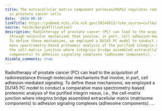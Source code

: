 ```yaml
---
title: The extracellular matrix component perlecan/HSPG2 regulates radioresistance
  in prostate cancer cells
date: '2024-08-16'
linkTitle: https://pubmed.ncbi.nlm.nih.gov/39149513/?utm_source=curl&utm_medium=rss&utm_campaign=pubmed-2&utm_content=1FakS-2QOkCT8HsMOQP1bCRQ4YzyumYOmxmF0moLsQ3dFB1E9V&fc=20220326224207&ff=20240816182134&v=2.18.0.post9+e462414
source: heidelberg[Affiliation]
description: Radiotherapy of prostate cancer (PC) can lead to the acquisition of radioresistance
  through molecular mechanisms that involve, in part, cell adhesion-mediated signaling.
  To define these mechanisms, we employed a DU145 PC model to conduct a comparative
  mass spectrometry-based proteomic analysis of the purified integrin nexus, i.e.,
  the cell-matrix junction where integrins bridge assembled extracellular matrix (matrisome
  components) to adhesion signaling complexes (adhesome components). ...
disable_comments: true
---
```

Radiotherapy of prostate cancer (PC) can lead to the acquisition of radioresistance through molecular mechanisms that involve, in part, cell adhesion-mediated signaling. To define these mechanisms, we employed a DU145 PC model to conduct a comparative mass spectrometry-based proteomic analysis of the purified integrin nexus, i.e., the cell-matrix junction where integrins bridge assembled extracellular matrix (matrisome components) to adhesion signaling complexes (adhesome components). ...